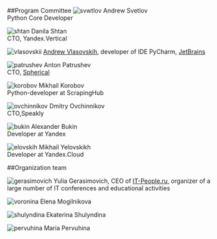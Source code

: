 ##Program Committee
![svwtlov](/2018/img/speakers/2018/svetlov.jpg) Andrew Svetlov<br>Python Core Developer

![shtan](/2018/img/speakers/2018/shtan.png) Danila Shtan<br>CTO, Yandex.Vertical

![vlasovskii](/2017/img/speakers/2017/vlasovskih.JPG) [Andrew Vlasovskih](http://pirx.ru), developer of IDE PyCharm, [JetBrains](https://www.jetbrains.com)

![patrushev](/2018/img/speakers/2018/patrushev.jpg) Anton Patrushev<br>CTO, [Spherical](https://www.spherical.pm)

![korobov](/2018/img/speakers/2018/korobov.jpg) Mikhail Korobov<br>Python-developer at ScrapingHub

![ovchinnikov](/2018/img/speakers/2018/ovchinnikov.jpg) Dmitry Ovchinnikov<br>CTO,Speakly

![bukin](/2019/img/speakers/2019/bukin1.jpg) Alexander Bukin<br>Developer at Yandex

![elovskih](/2019/img/speakers/2019/elovskih.jpg) Mikhail Yelovskikh<br>Developer at Yandex.Cloud

##Organization team

![gerasimovich](https://img-fotki.yandex.ru/get/195990/121639917.103/0_180d4e_d97021d0_orig) Yulia Gerasimovich, CEO of [IT-People.ru](http://it-people.ru/), organizer of a large number of IT conferences and educational activities

![voronina](https://img-fotki.yandex.ru/get/42692/121639917.103/0_180d54_28c36dde_orig) Elena Mogilnikova

![shulyndina](https://img-fotki.yandex.ru/get/221708/121639917.112/0_193e88_56a14259_orig) Ekaterina Shulyndina

![pervuhina](https://img-fotki.yandex.ru/get/106693/121639917.113/0_193e89_8faf2c4d_orig) Maria Pervuhina
